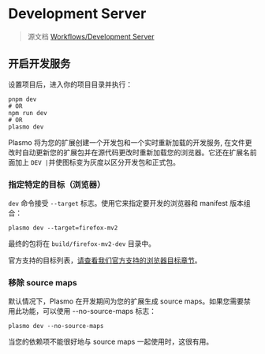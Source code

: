 # Development Server

> 源文档 [Workflows/Development Server](https://docs.plasmo.com/workflows/dev)

## 开启开发服务

设置项目后，进入你的项目目录并执行：

```
pnpm dev
# OR
npm run dev
# OR
plasmo dev
```

Plasmo 将为您的扩展创建一个开发包和一个实时重新加载的开发服务, 在文件更改时自动更新您的扩展包并在源代码更改时重新加载您的浏览器。它还在扩展名前面加上 `DEV |`并使图标变为灰度以区分开发包和正式包。

### 指定特定的目标（浏览器）

`dev` 命令接受 `--target` 标志。使用它来指定要开发的浏览器和 manifest 版本组合：

```
plasmo dev --target=firefox-mv2
```

最终的包将在 `build/firefox-mv2-dev` 目录中。

官方支持的目标列表，[请查看我们官方支持的浏览器目标章节](https://docs.plasmo.com/workflows/faq#what-are-the-officially-supported-browser-targets)。

### 移除 source maps

默认情况下，Plasmo 在开发期间为您的扩展生成 source maps。如果您需要禁用此功能，可以使用 --no-source-maps 标志：

```
plasmo dev --no-source-maps
```

当您的依赖项不能很好地与 source maps 一起使用时，这很有用。
